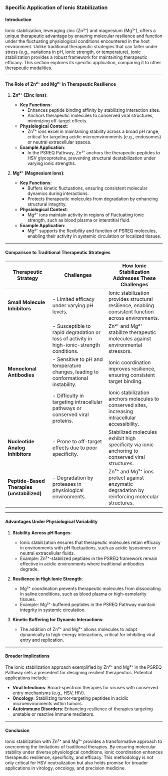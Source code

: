 ### **Specific Application of Ionic Stabilization**

#### **Introduction**
Ionic stabilization, leveraging zinc (Zn²⁺) and magnesium (Mg²⁺), offers a unique therapeutic advantage by ensuring molecular resilience and function under the fluctuating physiological conditions encountered in the host environment. Unlike traditional therapeutic strategies that can falter under stress (e.g., variations in pH, ionic strength, or temperature), ionic stabilization provides a robust framework for maintaining therapeutic efficacy. This section explores its specific application, comparing it to other therapeutic modalities.

---

#### **The Role of Zn²⁺ and Mg²⁺ in Therapeutic Resilience**

1. **Zn²⁺ (Zinc Ions)**:
   - **Key Functions**:
     - Enhances peptide binding affinity by stabilizing interaction sites.
     - Anchors therapeutic molecules to conserved viral structures, minimizing off-target effects.
   - **Physiological Context**:
     - Zn²⁺ ions excel in maintaining stability across a broad pH range, critical for targeting acidic microenvironments (e.g., endosomes) or neutral extracellular spaces.
   - **Example Application**:
     - In the PSREQ Pathway, Zn²⁺ anchors the therapeutic peptides to HSV glycoproteins, preventing structural destabilization under varying ionic strengths.

2. **Mg²⁺ (Magnesium Ions)**:
   - **Key Functions**:
     - Buffers kinetic fluctuations, ensuring consistent molecular dynamics during interactions.
     - Protects therapeutic molecules from degradation by enhancing structural integrity.
   - **Physiological Context**:
     - Mg²⁺ ions maintain activity in regions of fluctuating ionic strength, such as blood plasma or interstitial fluid.
   - **Example Application**:
     - Mg²⁺ supports the flexibility and function of PSREQ molecules, enabling their activity in systemic circulation or localized tissues.

---

#### **Comparison to Traditional Therapeutic Strategies**

| **Therapeutic Strategy**              | **Challenges**                                                                                      | **How Ionic Stabilization Addresses These Challenges**                                                |
|---------------------------------------|----------------------------------------------------------------------------------------------------|--------------------------------------------------------------------------------------------------------|
| **Small Molecule Inhibitors**         | - Limited efficacy under varying pH levels.                                                        | Ionic stabilization provides structural resilience, enabling consistent function across environments. |
|                                       | - Susceptible to rapid degradation or loss of activity in high-ionic-strength conditions.           | Zn²⁺ and Mg²⁺ stabilize therapeutic molecules against environmental stressors.                        |
| **Monoclonal Antibodies**             | - Sensitive to pH and temperature changes, leading to conformational instability.                   | Ionic coordination improves resilience, ensuring consistent target binding.                           |
|                                       | - Difficulty in targeting intracellular pathways or conserved viral proteins.                       | Ionic stabilization anchors molecules to conserved sites, increasing intracellular accessibility.     |
| **Nucleotide Analog Inhibitors**      | - Prone to off-target effects due to poor specificity.                                              | Stabilized molecules exhibit high specificity via ionic anchoring to conserved viral structures.      |
| **Peptide-Based Therapies (unstabilized)** | - Degradation by proteases in physiological environments.                                            | Zn²⁺ and Mg²⁺ ions protect against enzymatic degradation by reinforcing molecular structures.         |

---

#### **Advantages Under Physiological Variability**

1. **Stability Across pH Ranges**:
   - Ionic stabilization ensures that therapeutic molecules retain efficacy in environments with pH fluctuations, such as acidic lysosomes or neutral extracellular fluids.
   - Example: Zn²⁺-stabilized peptides in the PSREQ framework remain effective in acidic environments where traditional antibodies degrade.

2. **Resilience in High Ionic Strength**:
   - Mg²⁺ coordination prevents therapeutic molecules from dissociating in saline conditions, such as blood plasma or high-osmolarity tissues.
   - Example: Mg²⁺-buffered peptides in the PSREQ Pathway maintain integrity in systemic circulation.

3. **Kinetic Buffering for Dynamic Interactions**:
   - The addition of Zn²⁺ and Mg²⁺ allows molecules to adapt dynamically to high-energy interactions, critical for inhibiting viral entry and replication.

---

#### **Broader Implications**

The ionic stabilization approach exemplified by Zn²⁺ and Mg²⁺ in the PSREQ Pathway sets a precedent for designing resilient therapeutics. Potential applications include:
- **Viral Infections**: Broad-spectrum therapies for viruses with conserved entry mechanisms (e.g., HSV, HIV).
- **Oncology**: Stabilizing tumor-targeting peptides in acidic microenvironments within tumors.
- **Autoimmune Disorders**: Enhancing resilience of therapies targeting unstable or reactive immune mediators.

---

#### **Conclusion**

Ionic stabilization with Zn²⁺ and Mg²⁺ provides a transformative approach to overcoming the limitations of traditional therapies. By ensuring molecular stability under diverse physiological conditions, ionic coordination enhances therapeutic resilience, specificity, and efficacy. This methodology is not only critical for HSV neutralization but also holds promise for broader applications in virology, oncology, and precision medicine.
